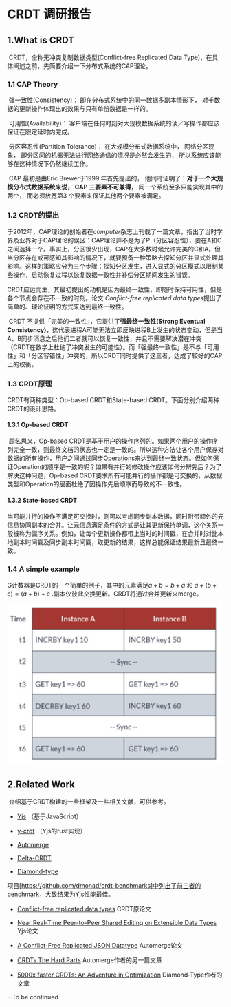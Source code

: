 # CRDT 调研报告



## 1.What is CRDT

​	CRDT，全称无冲突复制数据类型(Conflict-free Replicated Data Type)，在具体阐述之前，先简要介绍一下分布式系统的CAP理论。

### 1.1 CAP Theory

​	强一致性(Consistency)： 即在分布式系统中的同一数据多副本情形下， 对千数据的更新操作体现出的效果与只有单份数据是一样的。

​	可用性(Availability)： 客户端在任何时刻对大规模数据系统的读／写操作都应该保证在限定延时内完成。

​	分区容忍性(Partition Tolerance)： 在大规模分布式数据系统中， 网络分区现象， 即分区间的机器无法进行网络通信的情况是必然会发生的， 所以系统应该能够在这种情况下仍然继续工作。

​	CAP 最初是由Eric Brewer于1999 年首先提出的， 他同时证明了：**对于一个大规模分布式数据系统来说， CAP 三要素不可兼得**， 同一个系统至多只能实现其中的两个， 而必须放宽第3 个要素来保证其他两个要素被满足。



### 1.2 CRDT的提出

​	于2012年，CAP理论的创始者在*computer*杂志上刊载了一篇文章，指出了当时学界及业界对于CAP理论的误区：CAP理论并不是为了P（分区容忍性），要在A和C之间选择一个。事实上，分区很少出现，CAP在大多数时候允许完美的C和A。但当分区存在或可感知其影响的情况下，就要预备一种策略去探知分区并显式处理其影响。这样的策略应分为三个步骤：探知分区发生，进入显式的分区模式以限制某些操作，启动恢复过程以恢复数据一致性并补偿分区期间发生的错误。

​	CRDT应运而生，其最初提出的动机是因为最终一致性，即随时保持可用性，但是各个节点会存在不一致的时刻。论文 *Conflict-free replicated data types*提出了简单的、理论证明的方式来达到最终一致性。

​	CRDT 不提供「完美的一致性」，它提供了**强最终一致性(Strong Eventual Consistency)**，这代表进程A可能无法立即反映进程B上发生的状态变动，但是当A、B同步消息之后他们二者就可以恢复一致性，并且不需要解决潜在冲突（CRDT在数学上杜绝了冲突发生的可能性）。而「强最终一致性」是不与「可用性」和「分区容错性」冲突的，所以CRDT同时提供了这三者，达成了较好的CAP上的权衡。



### 1.3 CRDT原理

CRDT有两种类型：Op-based CRDT和State-based CRDT。下面分别介绍两种CRDT的设计思路。

#### 1.3.1 Op-based CRDT

​	顾名思义，Op-based CRDT是基于用户的操作序列的。如果两个用户的操作序列完全一致，则最终文档的状态也一定是一致的。所以这种方法让各个用户保存对数据的所有操作，用户之间通过同步Operations来达到最终一致状态。但如何保证Operation的顺序是一致的呢？如果有并行的修改操作应该如何分辨先后？为了解决这种问题，Op-based CRDT要求所有可能并行的操作都是可交换的，从数据类型和Operation的层面杜绝了因操作先后顺序而导致的不一致性。



#### 1.3.2 State-based CRDT

​	当可能并行的操作不满足可交换时，则可以考虑同步副本数据，同时附带额外的元信息协同副本的合并。让元信息满足条件的方式是让其更新保持单调，这个关系一般被称为偏序关系。例如，让每个更新操作都带上当时的时间戳，在合并时对比本地副本时间戳及同步副本时间戳，取更新的结果，这样总能保证结果最新且最终一致。



### 1.4 A simple example

G计数器是CRDT的一个简单的例子，其中的元素满足$a+b=b+a$ 和 $a+(b+c) = (a+b)+c$ .副本仅彼此交换更新。CRDT将通过合并更新来merge。

![CRDT_1](../src/CRDT_1.png)

## 2.Related Work

​	介绍基于CRDT构建的一些框架及一些相关文献，可供参考。

* [Yjs](https://link.zhihu.com/?target=https%3A//github.com/yjs/yjs) （基于JavaScript）

* [y-crdt](https://link.zhihu.com/?target=https%3A//github.com/yjs/y-crdt) （Yjs的rust实现）

* [Automerge](https://link.zhihu.com/?target=https%3A//github.com/automerge/automerge)

* [Delta-CRDT](https://github.com/peer-base/js-delta-crdts)

* [Diamond-type](https://link.zhihu.com/?target=https%3A//github.com/josephg/diamond-types)

项目[https://github.com/dmonad/crdt-benchmarks]中列出了前三者的benchmark，大致结果为Yjs性能最佳。

* [Conflict-free replicated data types](https://link.zhihu.com/?target=https%3A//readpaper.com/paper/1516319412) CRDT原论文

* [Near Real-Time Peer-to-Peer Shared Editing on Extensible Data Types](https://www.researchgate.net/publication/310212186_Near_Real-Time_Peer-to-Peer_Shared_Editing_on_Extensible_Data_Types)  Yjs论文

* [A Conflict-Free Replicated JSON Datatype](https://link.zhihu.com/?target=https%3A//arxiv.org/abs/1608.03960) Automerge论文

* [CRDTs The Hard Parts](https://link.zhihu.com/?target=https%3A//martin.kleppmann.com/2020/07/06/crdt-hard-parts-hydra.html)  Automerge作者的另一篇文章

* [5000x faster CRDTs: An Adventure in Optimization](https://link.zhihu.com/?target=https%3A//josephg.com/blog/crdts-go-brrr/)  Diamond-Type作者的文章





--To be continued
